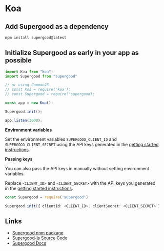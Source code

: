 # Koa

## Add Supergood as a dependency

```bash
npm install supergood@latest
```

## Initialize Supergood as early in your app as possible

```typescript
import Koa from "koa";
import Supergood from "supergood"

// or using CommonJS
// const Koa = require('koa');
// const Supergood = require('supergood);

const app = new Koa();

Supergood.init();

app.listen(3000);
```

**Environment variables**

Set the environment variables `SUPERGOOD_CLIENT_ID` and `SUPERGOOD_CLIENT_SECRET` using the API keys generated in the [getting started instructions](../../getting-started.md).

**Passing keys**

You can also pass the API keys in manually without setting environment variables.

Replace `<CLIENT_ID>` and `<CLIENT_SECRET>` with the API keys you generated in the [getting started instructions](../../getting-started.md).

```typescript
const Supergood = require('supergood')

Supergood.init({ clientId: <CLIENT_ID>, clientSecret: <CLIENT_SECRET> })
```

## Links

* [Supergood npm package](https://www.npmjs.com/package/supergood)
* [Supergood-js Source Code](https://github.com/supergoodsystems/supergood-js)
* [Supergood Docs](https://docs.supergood.ai)
